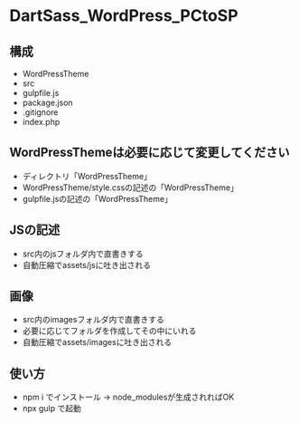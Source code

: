 # DartSass_WordPress_PCtoSP

## 構成
- WordPressTheme
- src
- gulpfile.js
- package.json
- .gitignore
- index.php

## WordPressThemeは必要に応じて変更してください
- ディレクトリ「WordPressTheme」
- WordPressTheme/style.cssの記述の「WordPressTheme」
- gulpfile.jsの記述の「WordPressTheme」

## JSの記述
- src内のjsフォルダ内で直書きする
- 自動圧縮でassets/jsに吐き出される

## 画像
- src内のimagesフォルダ内で直書きする
- 必要に応じてフォルダを作成してその中にいれる
- 自動圧縮でassets/imagesに吐き出される

## 使い方
- npm i でインストール → node_modulesが生成されればOK
- npx gulp で起動
